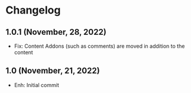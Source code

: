 Changelog
=========

1.0.1 (November, 28, 2022)
--------------------
- Fix: Content Addons (such as comments) are moved in addition to the content

1.0 (November, 21, 2022)
--------------------
- Enh: Initial commit
